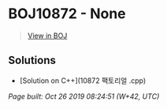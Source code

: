 # BOJ10872 - None

> [View in BOJ](https://www.acmicpc.net/problem/10872)

## Solutions
- [Solution on C++](10872 팩토리얼 .cpp)


_Page built: Oct 26 2019 08:24:51 (W+42, UTC)_
